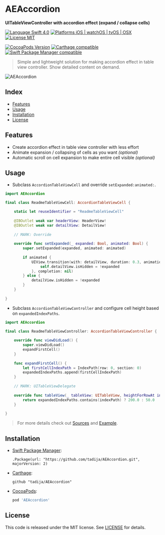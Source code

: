 # AEAccordion
**UITableViewController with accordion effect (expand / collapse cells)**

[![Language Swift 4.0](https://img.shields.io/badge/Language-Swift%204.0-orange.svg?style=flat)](https://swift.org)
[![Platforms iOS | watchOS | tvOS | OSX](https://img.shields.io/badge/Platforms-iOS%20%7C%20watchOS%20%7C%20tvOS%20%7C%20OS%20X-lightgray.svg?style=flat)](http://www.apple.com)
[![License MIT](https://img.shields.io/badge/License-MIT-lightgrey.svg?style=flat)](LICENSE)

[![CocoaPods Version](https://img.shields.io/cocoapods/v/AEAccordion.svg?style=flat)](https://cocoapods.org/pods/AEAccordion)
[![Carthage compatible](https://img.shields.io/badge/Carthage-compatible-brightgreen.svg?style=flat)](https://github.com/Carthage/Carthage)
[![Swift Package Manager compatible](https://img.shields.io/badge/Swift%20Package%20Manager-compatible-brightgreen.svg)](https://github.com/apple/swift-package-manager)

> Simple and lightweight solution for making accordion effect in table view controller. Show detailed content on demand.

![AEAccordion](http://tadija.net/public/AEAccordion.gif)

## Index
- [Features](#features)
- [Usage](#usage)
- [Installation](#installation)
- [License](#license)

## Features
- Create accordion effect in table view controller with less effort
- Animate expansion / collapsing of cells as you want *(optional)*
- Automatic scroll on cell expansion to make entire cell visible *(optional)*

## Usage

- Subclass `AccordionTableViewCell` and override `setExpanded:animated:`.

```swift
import AEAccordion

final class ReadmeTableViewCell: AccordionTableViewCell {

    static let reuseIdentifier = "ReadmeTableViewCell"
    
    @IBOutlet weak var headerView: HeaderView!
    @IBOutlet weak var detailView: DetailView!
    
    // MARK: Override
    
    override func setExpanded(_ expanded: Bool, animated: Bool) {
        super.setExpanded(expanded, animated: animated)
        
        if animated {
            UIView.transition(with: detailView, duration: 0.3, animations: {
                self.detailView.isHidden = !expanded
            }, completion: nil)
        } else {
            detailView.isHidden = !expanded
        }
    }
    
}
```

- Subclass `AccordionTableViewController` and configure cell height based on `expandedIndexPaths`.

```swift
import AEAccordion

final class ReadmeTableViewController: AccordionTableViewController {
    
    override func viewDidLoad() {
        super.viewDidLoad()
        expandFirstCell()
    }
    
    func expandFirstCell() {
        let firstCellIndexPath = IndexPath(row: 0, section: 0)
        expandedIndexPaths.append(firstCellIndexPath)
    }
    
    // MARK: UITableViewDelegate
    
    override func tableView(_ tableView: UITableView, heightForRowAt indexPath: IndexPath) -> CGFloat {
        return expandedIndexPaths.contains(indexPath) ? 200.0 : 50.0
    }
    
}
```

> For more details check out [Sources](Sources) and [Example](Example).

## Installation

- [Swift Package Manager](https://swift.org/package-manager/):

	```
	.Package(url: "https://github.com/tadija/AEAccordion.git", majorVersion: 2)
	```

- [Carthage](https://github.com/Carthage/Carthage):

	```ogdl
	github "tadija/AEAccordion"
	```

- [CocoaPods](http://cocoapods.org/):

	```ruby
	pod 'AEAccordion'
	```

## License
This code is released under the MIT license. See [LICENSE](LICENSE) for details.
